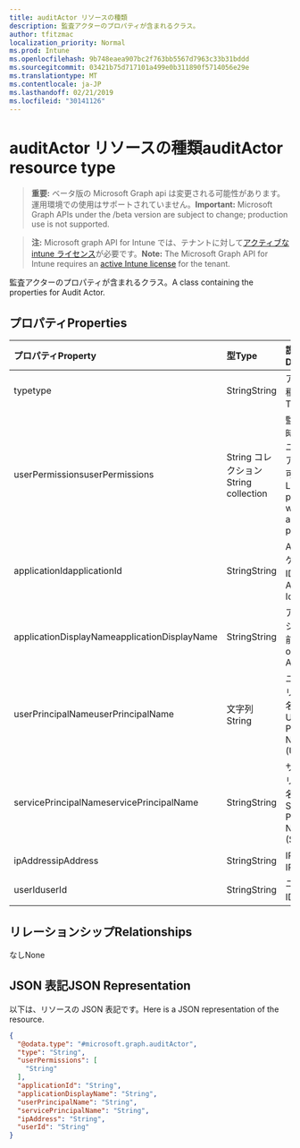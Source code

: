 ```yaml
---
title: auditActor リソースの種類
description: 監査アクターのプロパティが含まれるクラス。
author: tfitzmac
localization_priority: Normal
ms.prod: Intune
ms.openlocfilehash: 9b748eaea907bc2f763bb5567d7963c33b31bddd
ms.sourcegitcommit: 03421b75d717101a499e0b311890f5714056e29e
ms.translationtype: MT
ms.contentlocale: ja-JP
ms.lasthandoff: 02/21/2019
ms.locfileid: "30141126"
---
```

# <a name="auditactor-resource-type"></a><span data-ttu-id="0e480-103">auditActor リソースの種類</span><span class="sxs-lookup"><span data-stu-id="0e480-103">auditActor resource type</span></span>

> <span data-ttu-id="0e480-104">**重要:** ベータ版の Microsoft Graph api は変更される可能性があります。運用環境での使用はサポートされていません。</span><span class="sxs-lookup"><span data-stu-id="0e480-104">**Important:** Microsoft Graph APIs under the /beta version are subject to change; production use is not supported.</span></span>

> <span data-ttu-id="0e480-105">**注:** Microsoft graph API for Intune では、テナントに対して[アクティブな intune ライセンス](https://go.microsoft.com/fwlink/?linkid=839381)が必要です。</span><span class="sxs-lookup"><span data-stu-id="0e480-105">**Note:** The Microsoft Graph API for Intune requires an [active Intune license](https://go.microsoft.com/fwlink/?linkid=839381) for the tenant.</span></span>

<span data-ttu-id="0e480-106">監査アクターのプロパティが含まれるクラス。</span><span class="sxs-lookup"><span data-stu-id="0e480-106">A class containing the properties for Audit Actor.</span></span>

## <a name="properties"></a><span data-ttu-id="0e480-107">プロパティ</span><span class="sxs-lookup"><span data-stu-id="0e480-107">Properties</span></span>
|<span data-ttu-id="0e480-108">プロパティ</span><span class="sxs-lookup"><span data-stu-id="0e480-108">Property</span></span>|<span data-ttu-id="0e480-109">型</span><span class="sxs-lookup"><span data-stu-id="0e480-109">Type</span></span>|<span data-ttu-id="0e480-110">説明</span><span class="sxs-lookup"><span data-stu-id="0e480-110">Description</span></span>|
|:---|:---|:---|
|<span data-ttu-id="0e480-111">type</span><span class="sxs-lookup"><span data-stu-id="0e480-111">type</span></span>|<span data-ttu-id="0e480-112">String</span><span class="sxs-lookup"><span data-stu-id="0e480-112">String</span></span>|<span data-ttu-id="0e480-113">アクターの種類。</span><span class="sxs-lookup"><span data-stu-id="0e480-113">Actor Type.</span></span>|
|<span data-ttu-id="0e480-114">userPermissions</span><span class="sxs-lookup"><span data-stu-id="0e480-114">userPermissions</span></span>|<span data-ttu-id="0e480-115">String コレクション</span><span class="sxs-lookup"><span data-stu-id="0e480-115">String collection</span></span>|<span data-ttu-id="0e480-116">監査の実行時におけるユーザーのアクセス許可の一覧。</span><span class="sxs-lookup"><span data-stu-id="0e480-116">List of user permissions when the audit was performed.</span></span>|
|<span data-ttu-id="0e480-117">applicationId</span><span class="sxs-lookup"><span data-stu-id="0e480-117">applicationId</span></span>|<span data-ttu-id="0e480-118">String</span><span class="sxs-lookup"><span data-stu-id="0e480-118">String</span></span>|<span data-ttu-id="0e480-119">AAD アプリケーション ID。</span><span class="sxs-lookup"><span data-stu-id="0e480-119">AAD Application Id.</span></span>|
|<span data-ttu-id="0e480-120">applicationDisplayName</span><span class="sxs-lookup"><span data-stu-id="0e480-120">applicationDisplayName</span></span>|<span data-ttu-id="0e480-121">String</span><span class="sxs-lookup"><span data-stu-id="0e480-121">String</span></span>|<span data-ttu-id="0e480-122">アプリケーションの名前。</span><span class="sxs-lookup"><span data-stu-id="0e480-122">Name of the Application.</span></span>|
|<span data-ttu-id="0e480-123">userPrincipalName</span><span class="sxs-lookup"><span data-stu-id="0e480-123">userPrincipalName</span></span>|<span data-ttu-id="0e480-124">文字列</span><span class="sxs-lookup"><span data-stu-id="0e480-124">String</span></span>|<span data-ttu-id="0e480-125">ユーザー プリンシパル名 (UPN)。</span><span class="sxs-lookup"><span data-stu-id="0e480-125">User Principal Name (UPN).</span></span>|
|<span data-ttu-id="0e480-126">servicePrincipalName</span><span class="sxs-lookup"><span data-stu-id="0e480-126">servicePrincipalName</span></span>|<span data-ttu-id="0e480-127">String</span><span class="sxs-lookup"><span data-stu-id="0e480-127">String</span></span>|<span data-ttu-id="0e480-128">サービス プリンシパル名 (SPN)。</span><span class="sxs-lookup"><span data-stu-id="0e480-128">Service Principal Name (SPN).</span></span>|
|<span data-ttu-id="0e480-129">ipAddress</span><span class="sxs-lookup"><span data-stu-id="0e480-129">ipAddress</span></span>|<span data-ttu-id="0e480-130">String</span><span class="sxs-lookup"><span data-stu-id="0e480-130">String</span></span>|<span data-ttu-id="0e480-131">IPAddress。</span><span class="sxs-lookup"><span data-stu-id="0e480-131">IPAddress.</span></span>|
|<span data-ttu-id="0e480-132">userId</span><span class="sxs-lookup"><span data-stu-id="0e480-132">userId</span></span>|<span data-ttu-id="0e480-133">String</span><span class="sxs-lookup"><span data-stu-id="0e480-133">String</span></span>|<span data-ttu-id="0e480-134">ユーザー ID。</span><span class="sxs-lookup"><span data-stu-id="0e480-134">User Id.</span></span>|

## <a name="relationships"></a><span data-ttu-id="0e480-135">リレーションシップ</span><span class="sxs-lookup"><span data-stu-id="0e480-135">Relationships</span></span>
<span data-ttu-id="0e480-136">なし</span><span class="sxs-lookup"><span data-stu-id="0e480-136">None</span></span>

## <a name="json-representation"></a><span data-ttu-id="0e480-137">JSON 表記</span><span class="sxs-lookup"><span data-stu-id="0e480-137">JSON Representation</span></span>
<span data-ttu-id="0e480-138">以下は、リソースの JSON 表記です。</span><span class="sxs-lookup"><span data-stu-id="0e480-138">Here is a JSON representation of the resource.</span></span>
<!-- {
  "blockType": "resource",
  "@odata.type": "microsoft.graph.auditActor"
}
-->
``` json
{
  "@odata.type": "#microsoft.graph.auditActor",
  "type": "String",
  "userPermissions": [
    "String"
  ],
  "applicationId": "String",
  "applicationDisplayName": "String",
  "userPrincipalName": "String",
  "servicePrincipalName": "String",
  "ipAddress": "String",
  "userId": "String"
}
```




